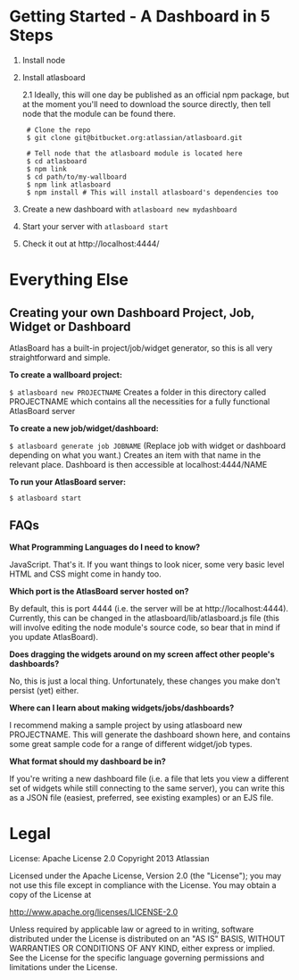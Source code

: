 Getting Started - A Dashboard in 5 Steps
============
1. Install node
2. Install atlasboard

    2.1 Ideally, this will one day be published as an official npm package, but at the moment you'll need to download the source directly, then tell node that the module can be found there.

        # Clone the repo
        $ git clone git@bitbucket.org:atlassian/atlasboard.git

        # Tell node that the atlasboard module is located here
        $ cd atlasboard
        $ npm link
        $ cd path/to/my-wallboard
        $ npm link atlasboard
        $ npm install # This will install atlasboard's dependencies too

3. Create a new dashboard with `atlasboard new mydashboard`
4. Start your server with `atlasboard start`
5. Check it out at http://localhost:4444/

Everything Else
=============
Creating your own Dashboard Project, Job, Widget or Dashboard
-----------
AtlasBoard has a built-in project/job/widget generator, so this is all very straightforward and simple.

**To create a wallboard project:**

`$ atlasboard new PROJECTNAME` Creates a folder in this directory called PROJECTNAME which contains all the necessities for a fully functional AtlasBoard server

**To create a new job/widget/dashboard:**

`$ atlasboard generate job JOBNAME` (Replace job with widget or dashboard depending on what you want.) Creates an item with that name in the relevant place. Dashboard is then accessible at localhost:4444/NAME

**To run your AtlasBoard server:**

`$ atlasboard start`

FAQs
-------
**What Programming Languages do I need to know?**

JavaScript. That's it. If you want things to look nicer, some very basic level HTML and CSS might come in handy too.

**Which port is the AtlasBoard server hosted on?**

By default, this is port 4444 (i.e. the server will be at http://localhost:4444). Currently, this can be changed in the atlasboard/lib/atlasboard.js file (this will involve editing the node module's source code, so bear that in mind if you update AtlasBoard).

**Does dragging the widgets around on my screen affect other people's dashboards?**

No, this is just a local thing. Unfortunately, these changes you make don't persist (yet) either.

**Where can I learn about making widgets/jobs/dashboards?**

I recommend making a sample project by using atlasboard new PROJECTNAME. This will generate the dashboard shown here, and contains some great sample code for a range of different widget/job types.

**What format should my dashboard be in?**

If you're writing a new dashboard file (i.e. a file that lets you view a different set of widgets while still connecting to the same server), you can write this as a JSON file (easiest, preferred, see existing examples) or an EJS file.

Legal
==============

License: Apache License 2.0
Copyright 2013 Atlassian

Licensed under the Apache License, Version 2.0 (the "License");
you may not use this file except in compliance with the License.
You may obtain a copy of the License at

http://www.apache.org/licenses/LICENSE-2.0

Unless required by applicable law or agreed to in writing, software
distributed under the License is distributed on an "AS IS" BASIS,
WITHOUT WARRANTIES OR CONDITIONS OF ANY KIND, either express or implied.
See the License for the specific language governing permissions and
limitations under the License.